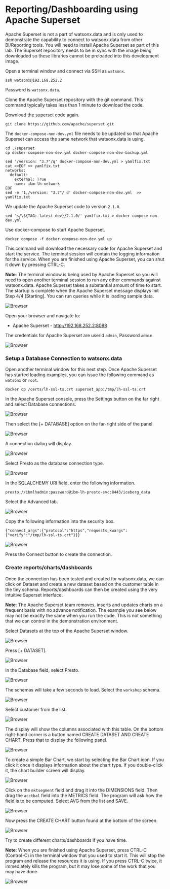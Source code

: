 # Reporting/Dashboarding using Apache Superset

Apache Superset is not a part of watsonx.data and is only used to demonstrate the capability to connect to watsonx.data from other BI/Reporting tools. You will need to install Apache Superset as part of this lab. The Superset repository needs to be in sync with the image being downloaded so these libraries cannot be preloaded into this development image.

Open a terminal window and connect via SSH as `watsonx`. 

```
ssh watsonx@192.168.252.2
```

Password is `watsonx.data`.

Clone the Apache Superset repository with the git command. This command typically takes less than 1 minute to download the code.

Download the superset code again.

```
git clone https://github.com/apache/superset.git
```

The `docker-compose-non-dev.yml` file needs to be updated so that Apache Superset can access the same network that watsonx.data is using. 

```
cd ./superset
cp docker-compose-non-dev.yml docker-compose-non-dev-backup.yml

sed '/version: "3.7"/q' docker-compose-non-dev.yml > yamlfix.txt
cat <<EOF >> yamlfix.txt
networks:
  default:
    external: True
    name: ibm-lh-network
EOF
sed -e '1,/version: "3.7"/ d' docker-compose-non-dev.yml  >> yamlfix.txt
```

We update the Apache Superset code to version `2.1.0`.
```
sed 's/\${TAG:-latest-dev}/2.1.0/' yamlfix.txt > docker-compose-non-dev.yml
```

Use docker-compose to start Apache Superset.
```
docker compose -f docker-compose-non-dev.yml up
```

This command will download the necessary code for Apache Superset and start the service. The terminal session will contain the logging information for the service. When you are finished using Apache Superset, you can shut it down by pressing CTRL-C. 

**Note**: The terminal window is being used by Apache Superset so you will need to open another terminal session to run any other commands against watsonx.data. Apache Superset takes a substantial amount of time to start. The startup is complete when the Apache Superset message displays Init Step 4/4 [Starting]. You can run queries while it is loading sample data. 

![Browser](wxd-images/superset-1.png)
 
Open your browser and navigate to:

   * Apache Superset - <a href="http://192.168.252.2:8088" target="_blank">http://192.168.252.2:8088</a> 

The credentials for Apache Superset are userid `admin`, Password `admin`.

![Browser](wxd-images/superset-2.png)
  
### Setup a Database Connection to watsonx.data
Open another terminal window for this next step. Once Apache Superset has started loading examples, you can issue the following command as `watsonx` or `root`.
```
docker cp /certs/lh-ssl-ts.crt superset_app:/tmp/lh-ssl-ts.crt
```
In the Apache Superset console,  press the Settings button on the far right and select Database connections.

![Browser](wxd-images/superset-3.png) 

Then select the [+ DATABASE] option on the far-right side of the panel.
 
![Browser](wxd-images/superset-4.png) 

A connection dialog will display.

![Browser](wxd-images/superset-5.png)
 
Select Presto as the database connection type.
 
![Browser](wxd-images/superset-6.png)

In the SQLALCHEMY URI field, enter the following information.
```
presto://ibmlhadmin:password@ibm-lh-presto-svc:8443/iceberg_data
```

Select the Advanced tab.

![Browser](wxd-images/superset-7.png)
 
Copy the following information into the security box.
```
{"connect_args":{"protocol":"https","requests_kwargs":{"verify":"/tmp/lh-ssl-ts.crt"}}}
```

![Browser](wxd-images/superset-8.png)
 
Press the Connect button to create the connection.

### Create reports/charts/dashboards
Once the connection has been tested and created for watsonx.data, we can click on Dataset and create a new dataset based on the customer table in the tiny schema. Reports/dashboards can then be created using the very intuitive Superset interface. 

**Note**: The Apache Superset team removes, inserts and updates charts on a frequent basis with no advance notification. The example you see below may not be exactly the same when you run the code. This is not something that we can control in the demonstration environment.

Select Datasets at the top of the Apache Superset window.

![Browser](wxd-images/superset-9.png)
 
Press [+ DATASET]. 

![Browser](wxd-images/superset-10.png)
 
In the Database field, select Presto.

![Browser](wxd-images/superset-11.png)
 
The schemas will take a few seconds to load. Select the `workshop` schema.

![Browser](wxd-images/superset-12.png)
 
Select customer from the list.

![Browser](wxd-images/superset-13.png)
 
The display will show the columns associated with this table. On the bottom right-hand corner is a button named CREATE DATASET AND CREATE CHART. Press that to display the following panel.

![Browser](wxd-images/superset-14.png)
 
To create a simple Bar Chart, we start by selecting the Bar Chart icon. If you click it once it displays information about the chart type. If you double-click it, the chart builder screen will display. 

![Browser](wxd-images/superset-15.png)
 
Click on the `mktsegment` field and drag it into the DIMENSIONS field. Then drag the `acctbal` field into the METRICS field. The program will ask how the field is to be computed. Select AVG from the list and SAVE.

![Browser](wxd-images/superset-16.png)
 
Now press the CREATE CHART button found at the bottom of the screen.

![Browser](wxd-images/superset-17.png)

Try to create different charts/dashboards if you have time.

**Note**: When you are finished using Apache Superset, press CTRL-C (Control-C) in the terminal window that you used to start it. This will stop the program and release the resources it is using. If you press CTRL-C twice, it immediately kills the program, but it may lose some of the work that you may have done.
 
 ![Browser](wxd-images/superset-18.png)
